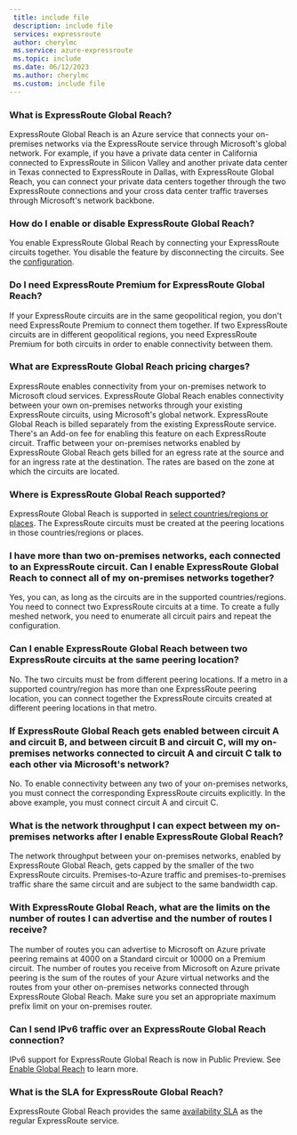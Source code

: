 ```yaml
---
 title: include file
 description: include file
 services: expressroute
 author: cherylmc
 ms.service: azure-expressroute
 ms.topic: include
 ms.date: 06/12/2023
 ms.author: cherylmc
 ms.custom: include file
---
```

### What is ExpressRoute Global Reach?

ExpressRoute Global Reach is an Azure service that connects your on-premises networks via the ExpressRoute service through Microsoft's global network. For example, if you have a private data center in California connected to ExpressRoute in Silicon Valley and another private data center in Texas connected to ExpressRoute in Dallas, with ExpressRoute Global Reach, you can connect your private data centers together through the two ExpressRoute connections and your cross data center traffic traverses through Microsoft's network backbone.

### How do I enable or disable ExpressRoute Global Reach?

You enable ExpressRoute Global Reach by connecting your ExpressRoute circuits together. You disable the feature by disconnecting the circuits. See the [configuration](../articles/expressroute/expressroute-howto-set-global-reach.md).

### Do I need ExpressRoute Premium for ExpressRoute Global Reach?

If your ExpressRoute circuits are in the same geopolitical region, you don't need ExpressRoute Premium to connect them together. If two ExpressRoute circuits are in different geopolitical regions, you need ExpressRoute Premium for both circuits in order to enable connectivity between them. 

### What are ExpressRoute Global Reach pricing charges?

ExpressRoute enables connectivity from your on-premises network to Microsoft cloud services. ExpressRoute Global Reach enables connectivity between your own on-premises networks through your existing ExpressRoute circuits, using Microsoft's global network. ExpressRoute Global Reach is billed separately from the existing ExpressRoute service. There's an Add-on fee for enabling this feature on each ExpressRoute circuit. Traffic between your on-premises networks enabled by ExpressRoute Global Reach gets billed for an egress rate at the source and for an ingress rate at the destination. The rates are based on the zone at which the circuits are located.

### Where is ExpressRoute Global Reach supported?

ExpressRoute Global Reach is supported in [select countries/regions or places](../articles/expressroute/expressroute-global-reach.md). The ExpressRoute circuits must be created at the peering locations in those countries/regions or places.

### I have more than two on-premises networks, each connected to an ExpressRoute circuit. Can I enable ExpressRoute Global Reach to connect all of my on-premises networks together?

Yes, you can, as long as the circuits are in the supported countries/regions. You need to connect two ExpressRoute circuits at a time. To create a fully meshed network, you need to enumerate all circuit pairs and repeat the configuration. 

### Can I enable ExpressRoute Global Reach between two ExpressRoute circuits at the same peering location?

No. The two circuits must be from different peering locations. If a metro in a supported country/region has more than one ExpressRoute peering location, you can connect together the ExpressRoute circuits created at different peering locations in that metro. 

### If ExpressRoute Global Reach gets enabled between circuit A and circuit B, and between circuit B and circuit C, will my on-premises networks connected to circuit A and circuit C talk to each other via Microsoft's network?

No. To enable connectivity between any two of your on-premises networks, you must connect the corresponding ExpressRoute circuits explicitly. In the above example, you must connect circuit A and circuit C. 

### What is the network throughput I can expect between my on-premises networks after I enable ExpressRoute Global Reach?

The network throughput between your on-premises networks, enabled by ExpressRoute Global Reach, gets capped by the smaller of the two ExpressRoute circuits. Premises-to-Azure traffic and premises-to-premises traffic share the same circuit and are subject to the same bandwidth cap. 

### With ExpressRoute Global Reach, what are the limits on the number of routes I can advertise and the number of routes I receive?

The number of routes you can advertise to Microsoft on Azure private peering remains at 4000 on a Standard circuit or 10000 on a Premium circuit. The number of routes you receive from Microsoft on Azure private peering is the sum of the routes of your Azure virtual networks and the routes from your other on-premises networks connected through ExpressRoute Global Reach. Make sure you set an appropriate maximum prefix limit on your on-premises router.

### Can I send IPv6 traffic over an ExpressRoute Global Reach connection?

IPv6 support for ExpressRoute Global Reach is now in Public Preview. See [Enable Global Reach](../articles/expressroute/expressroute-global-reach.md) to learn more. 

### What is the SLA for ExpressRoute Global Reach?

ExpressRoute Global Reach provides the same [availability SLA](https://azure.microsoft.com/support/legal/sla/expressroute/v1_3/) as the regular ExpressRoute service.
